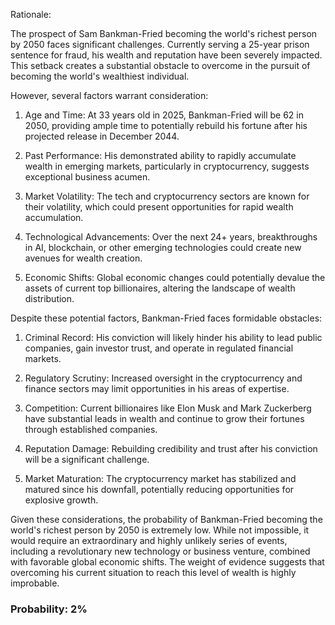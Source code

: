 Rationale:

The prospect of Sam Bankman-Fried becoming the world's richest person by 2050 faces significant challenges. Currently serving a 25-year prison sentence for fraud, his wealth and reputation have been severely impacted. This setback creates a substantial obstacle to overcome in the pursuit of becoming the world's wealthiest individual.

However, several factors warrant consideration:

1. Age and Time: At 33 years old in 2025, Bankman-Fried will be 62 in 2050, providing ample time to potentially rebuild his fortune after his projected release in December 2044.

2. Past Performance: His demonstrated ability to rapidly accumulate wealth in emerging markets, particularly in cryptocurrency, suggests exceptional business acumen.

3. Market Volatility: The tech and cryptocurrency sectors are known for their volatility, which could present opportunities for rapid wealth accumulation.

4. Technological Advancements: Over the next 24+ years, breakthroughs in AI, blockchain, or other emerging technologies could create new avenues for wealth creation.

5. Economic Shifts: Global economic changes could potentially devalue the assets of current top billionaires, altering the landscape of wealth distribution.

Despite these potential factors, Bankman-Fried faces formidable obstacles:

1. Criminal Record: His conviction will likely hinder his ability to lead public companies, gain investor trust, and operate in regulated financial markets.

2. Regulatory Scrutiny: Increased oversight in the cryptocurrency and finance sectors may limit opportunities in his areas of expertise.

3. Competition: Current billionaires like Elon Musk and Mark Zuckerberg have substantial leads in wealth and continue to grow their fortunes through established companies.

4. Reputation Damage: Rebuilding credibility and trust after his conviction will be a significant challenge.

5. Market Maturation: The cryptocurrency market has stabilized and matured since his downfall, potentially reducing opportunities for explosive growth.

Given these considerations, the probability of Bankman-Fried becoming the world's richest person by 2050 is extremely low. While not impossible, it would require an extraordinary and highly unlikely series of events, including a revolutionary new technology or business venture, combined with favorable global economic shifts. The weight of evidence suggests that overcoming his current situation to reach this level of wealth is highly improbable.

### Probability: 2%